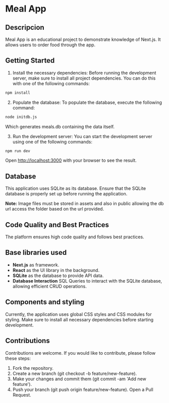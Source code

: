 # Meal App

## Descripcion

Meal App is an educational project to demonstrate knowledge of Next.js. It allows users to order food through the app.

## Getting Started

1. Install the necessary dependencies: Before running the development server, make sure to install all project dependencies. You can do this with one of the following commands:

```bash
npm install
```

2. Populate the database: To populate the database, execute the following command:

```bash
node initdb.js
```

Which generates meals.db containing the data itself.

3. Run the development server: You can start the development server using one of the following commands:

```bash
npm run dev
```

Open [http://localhost:3000](http://localhost:3000) with your browser to see the result.

## Database

This application uses SQLite as its database. Ensure that the SQLite database is properly set up before running the application.

**Note:** Image files must be stored in assets and also in public allowing the db url access the folder based on the url provided.

## Code Quality and Best Practices

The platform ensures high code quality and follows best practices.

## Base libraries used

- **Next.js** as framework.
- **React** as the UI library in the background.
- **SQLite** as the database to provide API data.
- **Database Interaction** SQL Queries to interact with the SQLite database, allowing efficient CRUD operations.

## Components and styling

Currently, the application uses global CSS styles and CSS modules for styling. Make sure to install all necessary dependencies before starting development.

## Contributions

Contributions are welcome. If you would like to contribute, please follow these steps:

1. Fork the repository.
2. Create a new branch (git checkout -b feature/new-feature).
3. Make your changes and commit them (git commit -am 'Add new feature').
4. Push your branch (git push origin feature/new-feature).
   Open a Pull Request.
